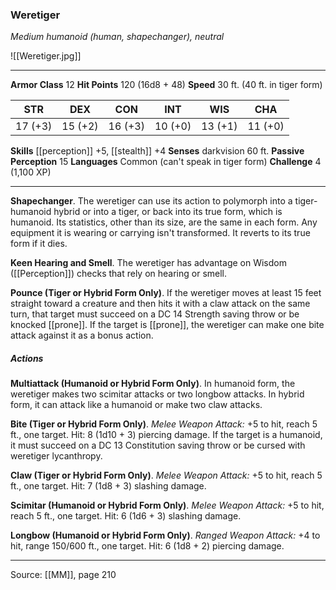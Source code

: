 ### Weretiger
_Medium humanoid (human, shapechanger), neutral_

![[Weretiger.jpg]]




---

**Armor Class** 12
**Hit Points** 120 (16d8 + 48)
**Speed** 30 ft. (40 ft. in tiger form)

| STR     | DEX     | CON     | INT     | WIS     | CHA     |
|---------|---------|---------|---------|---------|---------|
| 17 (+3) | 15 (+2) | 16 (+3) | 10 (+0) | 13 (+1) | 11 (+0) |

**Skills** [[perception]] +5, [[stealth]] +4
**Senses** darkvision 60 ft.
**Passive Perception** 15
**Languages** Common (can't speak in tiger form)
**Challenge** 4 (1,100 XP)

---

**Shapechanger**. The weretiger can use its action to polymorph into a tiger-humanoid hybrid or into a tiger, or back into its true form, which is humanoid. Its statistics, other than its size, are the same in each form. Any equipment it is wearing or carrying isn't transformed. It reverts to its true form if it dies.

**Keen Hearing and Smell**. The weretiger has advantage on Wisdom ([[Perception]]) checks that rely on hearing or smell.

**Pounce (Tiger or Hybrid Form Only)**. If the weretiger moves at least 15 feet straight toward a creature and then hits it with a claw attack on the same turn, that target must succeed on a DC 14 Strength saving throw or be knocked [[prone]]. If the target is [[prone]], the weretiger can make one bite attack against it as a bonus action.

##### Actions
**Multiattack (Humanoid or Hybrid Form Only)**. In humanoid form, the weretiger makes two scimitar attacks or two longbow attacks. In hybrid form, it can attack like a humanoid or make two claw attacks.

**Bite (Tiger or Hybrid Form Only)**. _Melee Weapon Attack:_ +5 to hit, reach 5 ft., one target. Hit: 8 (1d10 + 3) piercing damage. If the target is a humanoid, it must succeed on a DC 13 Constitution saving throw or be cursed with weretiger lycanthropy.

**Claw (Tiger or Hybrid Form Only)**. _Melee Weapon Attack:_ +5 to hit, reach 5 ft., one target. Hit: 7 (1d8 + 3) slashing damage.

**Scimitar (Humanoid or Hybrid Form Only)**. _Melee Weapon Attack:_ +5 to hit, reach 5 ft., one target. Hit: 6 (1d6 + 3) slashing damage.

**Longbow (Humanoid or Hybrid Form Only)**. _Ranged Weapon Attack:_ +4 to hit, range 150/600 ft., one target. Hit: 6 (1d8 + 2) piercing damage.


---

Source: [[MM]], page 210